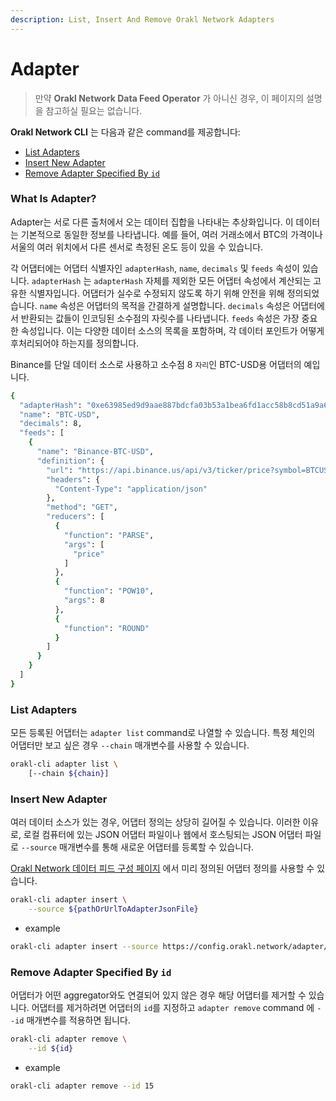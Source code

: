 ```yaml
---
description: List, Insert And Remove Orakl Network Adapters
---
```


# Adapter

> 만약 **Orakl Network Data Feed Operator** 가 아니신 경우, 이 페이지의 설명을 참고하실 필요는 없습니다.

**Orakl Network CLI** 는 다음과 같은 command를 제공합니다:

- [List Adapters](adapter.md#list-adapters)
- [Insert New Adapter](adapter.md#add-new-adapter)
- [Remove Adapter Specified By `id`](adapter.md#remove-adapter-specified-by-id)

### What Is Adapter?

Adapter는 서로 다른 출처에서 오는 데이터 집합을 나타내는 추상화입니다. 이 데이터는 기본적으로 동일한 정보를 나타냅니다. 예를 들어, 여러 거래소에서 BTC의 가격이나 서울의 여러 위치에서 다른 센서로 측정된 온도 등이 있을 수 있습니다.

각 어댑터에는 어댑터 식별자인 `adapterHash`, `name`, `decimals` 및 `feeds` 속성이 있습니다. `adapterHash` 는 `adapterHash` 자체를 제외한 모든 어댑터 속성에서 계산되는 고유한 식별자입니다. 어댑터가 실수로 수정되지 않도록 하기 위해 안전을 위해 정의되었습니다. `name` 속성은 어댑터의 목적을 간결하게 설명합니다. `decimals` 속성은 어댑터에서 반환되는 값들이 인코딩된 소수점의 자릿수를 나타냅니다. `feeds` 속성은 가장 중요한 속성입니다. 이는 다양한 데이터 소스의 목록을 포함하며, 각 데이터 포인트가 어떻게 후처리되어야 하는지를 정의합니다.

Binance를 단일 데이터 소스로 사용하고 소수점 8 `자리`인 BTC-USD용 어댑터의 예입니다.

```sh
{
  "adapterHash": "0xe63985ed9d9aae887bdcfa03b53a1bea6fd1acc58b8cd51a9a69ede43eac6235",
  "name": "BTC-USD",
  "decimals": 8,
  "feeds": [
    {
      "name": "Binance-BTC-USD",
      "definition": {
        "url": "https://api.binance.us/api/v3/ticker/price?symbol=BTCUSD",
        "headers": {
          "Content-Type": "application/json"
        },
        "method": "GET",
        "reducers": [
          {
            "function": "PARSE",
            "args": [
              "price"
            ]
          },
          {
            "function": "POW10",
            "args": 8
          },
          {
            "function": "ROUND"
          }
        ]
      }
    }
  ]
}
```

### List Adapters

모든 등록된 어댑터는 `adapter list` command로 나열할 수 있습니다. 특정 체인의 어댑터만 보고 싶은 경우 `--chain` 매개변수를 사용할 수 있습니다.

```sh
orakl-cli adapter list \
    [--chain ${chain}]
```

### Insert New Adapter

여러 데이터 소스가 있는 경우, 어댑터 정의는 상당히 길어질 수 있습니다. 이러한 이유로, 로컬 컴퓨터에 있는 JSON 어댑터 파일이나 웹에서 호스팅되는 JSON 어댑터 파일로 `--source` 매개변수를 통해 새로운 어댑터를 등록할 수 있습니다.

[Orakl Network 데이터 피드 구성 페이지](https://config.orakl.network/) 에서 미리 정의된 어댑터 정의를 사용할 수 있습니다.

```sh
orakl-cli adapter insert \
    --source ${pathOrUrlToAdapterJsonFile}
```

- example

```sh
orakl-cli adapter insert --source https://config.orakl.network/adapter/baobab/dai-usdt.adapter.json
```

### Remove Adapter Specified By `id`

어댑터가 어떤 aggregator와도 연결되어 있지 않은 경우 해당 어댑터를 제거할 수 있습니다. 어댑터를 제거하려면 어댑터의 `id`를 지정하고 `adapter remove` command&#x20;에 `--id` 매개변수를 적용하면 됩니다.

```sh
orakl-cli adapter remove \
    --id ${id}
```

- example

```sh
orakl-cli adapter remove --id 15
```
